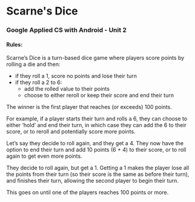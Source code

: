 # Scarne's Dice
### Google Applied CS with Android - Unit 2

#### Rules:

Scarne’s Dice is a turn-based dice game where players score points by rolling a die and then:

* if they roll a 1, score no points and lose their turn
* if they roll a 2 to 6:
  * add the rolled value to their points
  * choose to either reroll or keep their score and end their turn

The winner is the first player that reaches (or exceeds) 100 points.

For example, if a player starts their turn and rolls a 6, they can choose to either ‘hold’ and end their turn, in which case they can add the 6 to their score, or to reroll and potentially score more points.

Let’s say they decide to roll again, and they get a 4. They now have the option to end their turn and add 10 points (6 + 4) to their score, or to roll again to get even more points.

They decide to roll again, but get a 1. Getting a 1 makes the player lose all the points from their turn (so their score is the same as before their turn), and finishes their turn, allowing the second player to begin their turn.

This goes on until one of the players reaches 100 points or more.
